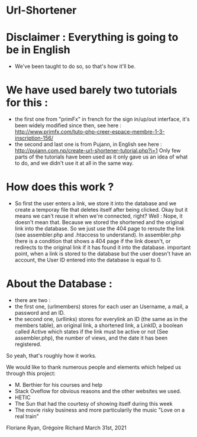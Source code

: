# Url-Shortener


# Disclaimer : Everything is going to be in English
- We've been taught to do so, so that's how it'll be.

# We have used barely two tutorials for this :
- the first one from "primFx" in french for the sign in/up/out interface, it's been widely modified since then, see here : http://www.primfx.com/tuto-php-creer-espace-membre-1-3-inscription-156/
- the second and last one is from Pujann, in English see here : http://pujann.com.np/create-url-shortener-tutorial.php?i=1
Only few parts of the tutorials have been used as it only gave us an idea of what to do, and we didn't use it at all in the same way.

# How does this work ?
 - So first the user enters a link, we store it into the database and we create a temporay file that deletes itself after being clicked. Okay but it means we can't reuse it when we're connected, right? Well : Nope, it doesn't mean that. Because we stored the shortened and the original link into the database. So we just use the 404 page to reroute the link (see assembler.php and .htaccess to understand). 
 In assembler.php there is a condition that shows a 404 page if the link doesn't, or redirects to the original link if it has found it into the database.
 important point, when a link is stored to the database but the user doesn't have an account, the User ID entered into the database is equal to 0. 

 # About the Database : 
- there are two : 
- the first one, (urlmembers) stores for each user an Username, a mail, a password and an ID.
 - the second one, (urllinks) stores for everylink an ID (the same as in the members table), an original link, a shortened link, a LinkID, a boolean called Active which states if the link must be active or not (See assembler.php), the number of views, and the date it has been registered. 


 So yeah, that's roughly how it works.
 

We would like to thank numerous people and elements which helped us through this project:
- M. Berthier for his courses and help
- Stack Oveflow for obvious reasons and the other websites we used.
- HETIC
- The Sun that had the courtesy of showing itself during this week
- The movie risky business and more particularily the music "Love on a real train"

Floriane Ryan, Grégoire Richard
March 31st, 2021
